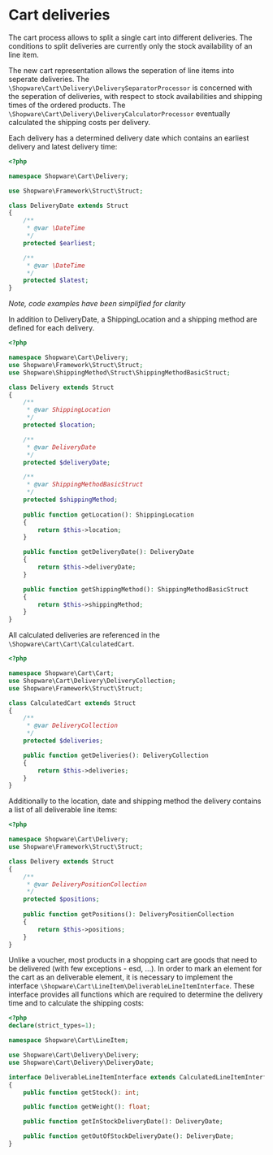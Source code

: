 # Cart deliveries

The cart process allows to split a single cart into different deliveries. The conditions to split deliveries are currently only the stock availability of an line item.

The new cart representation allows the seperation of line items into seperate deliveries. The `\Shopware\Cart\Delivery\DeliverySeparatorProcessor` is concerned with the seperation of deliveries, with respect to stock availabilities and shipping times of the ordered products. The `\Shopware\Cart\Delivery\DeliveryCalculatorProcessor` eventually calculated the shipping costs per delivery.

Each delivery has a determined delivery date which contains an earliest delivery and latest delivery time:
```php
<?php

namespace Shopware\Cart\Delivery;

use Shopware\Framework\Struct\Struct;

class DeliveryDate extends Struct
{
    /**
     * @var \DateTime
     */
    protected $earliest;

    /**
     * @var \DateTime
     */
    protected $latest;
}
```
*Note, code examples have been simplified for clarity*

In addition to DeliveryDate, a ShippingLocation and a shipping method are defined for each delivery.

```php
<?php

namespace Shopware\Cart\Delivery;
use Shopware\Framework\Struct\Struct;
use Shopware\ShippingMethod\Struct\ShippingMethodBasicStruct;

class Delivery extends Struct
{
    /**
     * @var ShippingLocation
     */
    protected $location;

    /**
     * @var DeliveryDate
     */
    protected $deliveryDate;

    /**
     * @var ShippingMethodBasicStruct
     */
    protected $shippingMethod;
    
    public function getLocation(): ShippingLocation
    {
        return $this->location;
    }

    public function getDeliveryDate(): DeliveryDate
    {
        return $this->deliveryDate;
    }

    public function getShippingMethod(): ShippingMethodBasicStruct
    {
        return $this->shippingMethod;
    }
}
```

All calculated deliveries are referenced in the `\Shopware\Cart\Cart\CalculatedCart`.
```php
<?php

namespace Shopware\Cart\Cart;
use Shopware\Cart\Delivery\DeliveryCollection;
use Shopware\Framework\Struct\Struct;

class CalculatedCart extends Struct
{
    /**
     * @var DeliveryCollection
     */
    protected $deliveries;

    public function getDeliveries(): DeliveryCollection
    {
        return $this->deliveries;
    }
}
```

Additionally to the location, date and shipping method the delivery contains a list of all deliverable line items:
```php
<?php

namespace Shopware\Cart\Delivery;
use Shopware\Framework\Struct\Struct;

class Delivery extends Struct
{
    /**
     * @var DeliveryPositionCollection
     */
    protected $positions;
    
    public function getPositions(): DeliveryPositionCollection
    {
        return $this->positions;
    }
}
```

Unlike a voucher, most products in a shopping cart are goods that need to be delivered (with few exceptions - esd, ...).
In order to mark an element for the cart as an deliverable element, it is necessary to implement the interface `\Shopware\Cart\LineItem\DeliverableLineItemInterface`.
These interface provides all functions which are required to determine the delivery time and to calculate the shipping costs:
```php
<?php
declare(strict_types=1);

namespace Shopware\Cart\LineItem;

use Shopware\Cart\Delivery\Delivery;
use Shopware\Cart\Delivery\DeliveryDate;

interface DeliverableLineItemInterface extends CalculatedLineItemInterface
{
    public function getStock(): int;

    public function getWeight(): float;

    public function getInStockDeliveryDate(): DeliveryDate;

    public function getOutOfStockDeliveryDate(): DeliveryDate;
}
```

